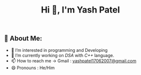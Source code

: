<h1 align="center">Hi 👋, I'm Yash Patel</h1>



<br/>

## 💫 About Me:
- 👀 I’m interested in programming and Developing
- 🔭 I’m currently working on *DSA* with *C++* language.
- 📫 How to reach me -> Gmail : yashpatel17062007@gmail.com
- 😄 Pronouns : He/Him
